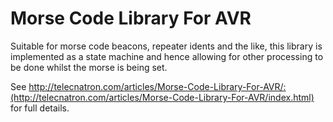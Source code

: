 Morse Code Library For AVR
==========================

Suitable for morse code beacons, repeater idents and the like, this
library is implemented as a state machine and hence allowing for other
processing to be done whilst the morse is being set.

See
http://telecnatron.com/articles/Morse-Code-Library-For-AVR/:(http://telecnatron.com/articles/Morse-Code-Library-For-AVR/index.html)
for full details.
